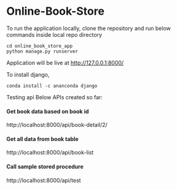 # Online-Book-Store

To run the application locally, clone the repository and run below commands inside local repo directory

```
cd online_book_store_app
python manage.py runserver
```
Application will be live at http://127.0.0.1:8000/

To install django,
```
conda install -c ananconda django
```


Testing api
Below APIs created so far:

#### Get book data based on book id 

http://localhost:8000/api/book-detail/2/

#### Get all data from book table

http://localhost:8000/api/book-list

#### Call sample stored procedure

http://localhost:8000/api/test